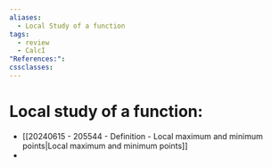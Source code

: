 ```yaml
---
aliases:
  - Local Study of a function
tags:
  - review
  - CalcI
"References:": 
cssclasses:
---
```

# Local study of a function:
+ [[20240615 - 205544 - Definition - Local maximum and minimum points|Local maximum and minimum points]]
+ 